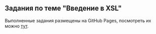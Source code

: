 ## Задания по теме "Введение в XSL"

Выполненные задания размещены на GitHub Pages, посмотреть их можно [тут](https://strawberrycheeks.github.io/xsl/).
